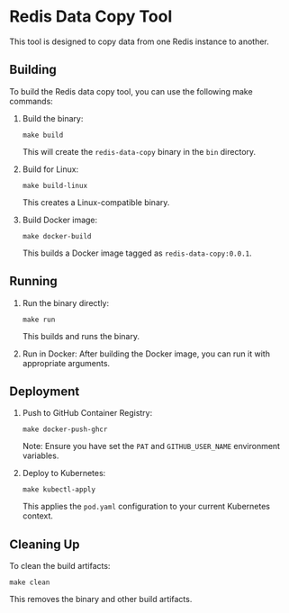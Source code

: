 # Redis Data Copy Tool

This tool is designed to copy data from one Redis instance to another.

## Building

To build the Redis data copy tool, you can use the following make commands:

1. Build the binary:
   ```
   make build
   ```
   This will create the `redis-data-copy` binary in the `bin` directory.

2. Build for Linux:
   ```
   make build-linux
   ```
   This creates a Linux-compatible binary.

3. Build Docker image:
   ```
   make docker-build
   ```
   This builds a Docker image tagged as `redis-data-copy:0.0.1`.

## Running

1. Run the binary directly:
   ```
   make run
   ```
   This builds and runs the binary.

2. Run in Docker:
   After building the Docker image, you can run it with appropriate arguments.

## Deployment

1. Push to GitHub Container Registry:
   ```
   make docker-push-ghcr
   ```
   Note: Ensure you have set the `PAT` and `GITHUB_USER_NAME` environment variables.

2. Deploy to Kubernetes:
   ```
   make kubectl-apply
   ```
   This applies the `pod.yaml` configuration to your current Kubernetes context.

## Cleaning Up

To clean the build artifacts:

```
make clean
```

This removes the binary and other build artifacts.
